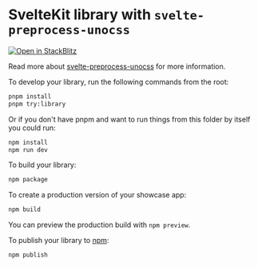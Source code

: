 # SvelteKit library with `svelte-preprocess-unocss`

[![Open in StackBlitz](https://developer.stackblitz.com/img/open_in_stackblitz_small.svg)](https://stackblitz.com/fork/github/jacob-8/svelte-scoped-uno/tree/main/examples/sveltekit-preprocess)

Read more about [svelte-preprocess-unocss](../../packages/svelte-preprocess-unocss/README.md) for more information.

To develop your library, run the following commands from the root:

```bash
pnpm install
pnpm try:library
```

Or if you don't have pnpm and want to run things from this folder by itself you could run:

```bash
npm install
npm run dev
```

To build your library:

```bash
npm package
```

To create a production version of your showcase app:

```bash
npm build
```

You can preview the production build with `npm preview`.

To publish your library to [npm](https://www.npmjs.com):

```bash
npm publish
```
